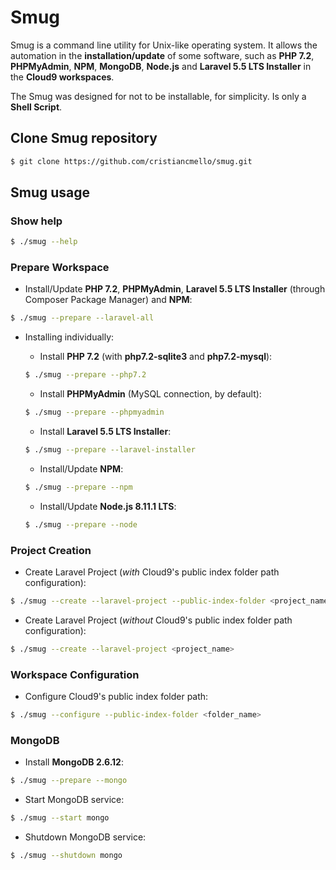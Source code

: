 # Smug
Smug is a command line utility for Unix-like operating system. 
It allows the automation in the **installation/update** of some software, such as **PHP 7.2**, 
**PHPMyAdmin**, **NPM**, **MongoDB**, **Node.js** and **Laravel 5.5 LTS Installer** in the **Cloud9 workspaces**.

The Smug was designed for not to be installable, for simplicity. Is only a **Shell Script**.

## Clone Smug repository
```bash
$ git clone https://github.com/cristiancmello/smug.git
```

## Smug usage

### Show help
```bash
$ ./smug --help
```

### Prepare Workspace
* Install/Update **PHP 7.2**, **PHPMyAdmin**, **Laravel 5.5 LTS Installer** (through Composer Package Manager) and **NPM**:
```bash
$ ./smug --prepare --laravel-all
```

* Installing individually:
    - Install **PHP 7.2** (with **php7.2-sqlite3** and **php7.2-mysql**):
    ```bash
    $ ./smug --prepare --php7.2
    ```
    
	- Install **PHPMyAdmin** (MySQL connection, by default):
    ```bash
    $ ./smug --prepare --phpmyadmin
    ```

    - Install **Laravel 5.5 LTS Installer**:
    ```bash
    $ ./smug --prepare --laravel-installer
    ```
    
    - Install/Update **NPM**:
    ```bash
    $ ./smug --prepare --npm
    ```
    
    - Install/Update **Node.js 8.11.1 LTS**:
    ```bash
    $ ./smug --prepare --node
    ```
    
### Project Creation
* Create Laravel Project (*with* Cloud9's public index folder path configuration):
```bash
$ ./smug --create --laravel-project --public-index-folder <project_name>
```

* Create Laravel Project (*without* Cloud9's public index folder path configuration):
```bash
$ ./smug --create --laravel-project <project_name>
```

### Workspace Configuration
* Configure Cloud9's public index folder path:
```bash
$ ./smug --configure --public-index-folder <folder_name>
```

### MongoDB
- Install **MongoDB 2.6.12**:
```bash
$ ./smug --prepare --mongo
```

- Start MongoDB service:
```bash
$ ./smug --start mongo
```

- Shutdown MongoDB service:
```bash
$ ./smug --shutdown mongo
```
